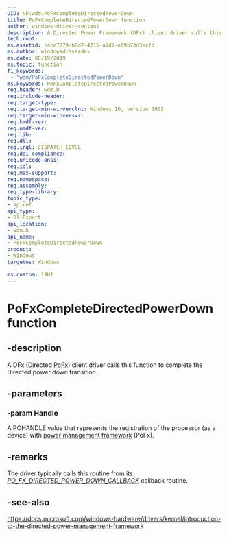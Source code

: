 ```yaml
---
UID: NF:wdm.PoFxCompleteDirectedPowerDown
title: PoFxCompleteDirectedPowerDown function
author: windows-driver-content
description: A Directed Power Framework (DFx) client driver calls this function to complete the Directed power down transition.
tech.root:
ms.assetid: c4ce7279-b8d7-4215-a9d2-e09b73d3ecfd
ms.author: windowsdriverdev
ms.date: 08/19/2019
ms.topic: function
f1_keywords:
 - "wdm/PoFxCompleteDirectedPowerDown"
ms.keywords: PoFxCompleteDirectedPowerDown
req.header: wdm.h
req.include-header:
req.target-type:
req.target-min-winverclnt: Windows 10, version 1903
req.target-min-winversvr:
req.kmdf-ver:
req.umdf-ver:
req.lib:
req.dll:
req.irql: DISPATCH_LEVEL
req.ddi-compliance:
req.unicode-ansi:
req.idl:
req.max-support:
req.namespace:
req.assembly:
req.type-library: 
topic_type: 
- apiref
api_type: 
- DllExport
api_location:
- wdm.h
api_name: 
- PoFxCompleteDirectedPowerDown
product: 
- Windows
targetos: Windows

ms.custom: 19H1
---
```


# PoFxCompleteDirectedPowerDown function

## -description

A DFx (Directed [PoFx](https://docs.microsoft.com/windows-hardware/drivers/kernel/overview-of-the-power-management-framework)) client driver calls this function to complete the Directed power down transition.

## -parameters

### -param Handle

A POHANDLE value that represents the registration of the processor (as a device) with <a href="https://docs.microsoft.com/windows-hardware/drivers/ddi/index">power management framework</a> (PoFx).


## -remarks

The driver typically calls this routine from its [*PO_FX_DIRECTED_POWER_DOWN_CALLBACK*](nc-wdm-po_fx_directed_power_down_callback.md) callback routine.

## -see-also

https://docs.microsoft.com/windows-hardware/drivers/kernel/introduction-to-the-directed-power-management-framework
